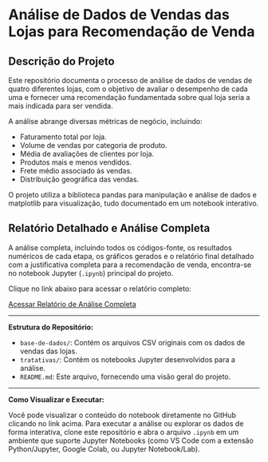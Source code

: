 # Análise de Dados de Vendas das Lojas para Recomendação de Venda

## Descrição do Projeto

Este repositório documenta o processo de análise de dados de vendas de quatro diferentes lojas, com o objetivo de avaliar o desempenho de cada uma e fornecer uma recomendação fundamentada sobre qual loja seria a mais indicada para ser vendida.

A análise abrange diversas métricas de negócio, incluindo:
- Faturamento total por loja.
- Volume de vendas por categoria de produto.
- Média de avaliações de clientes por loja.
- Produtos mais e menos vendidos.
- Frete médio associado às vendas.
- Distribuição geográfica das vendas.

O projeto utiliza a biblioteca pandas para manipulação e análise de dados e matplotlib para visualização, tudo documentado em um notebook interativo.

## Relatório Detalhado e Análise Completa

A análise completa, incluindo todos os códigos-fonte, os resultados numéricos de cada etapa, os gráficos gerados e o relatório final detalhado com a justificativa completa para a recomendação de venda, encontra-se no notebook Jupyter (`.ipynb`) principal do projeto.

Clique no link abaixo para acessar o relatório completo:

[Acessar Relatório de Análise Completa](tratativas/analise_de_lojas.ipynb)

---

**Estrutura do Repositório:**

* `base-de-dados/`: Contém os arquivos CSV originais com os dados de vendas das lojas.
* `tratativas/`: Contém os notebooks Jupyter desenvolvidos para a análise.
* `README.md`: Este arquivo, fornecendo uma visão geral do projeto.

---

**Como Visualizar e Executar:**

Você pode visualizar o conteúdo do notebook diretamente no GitHub clicando no link acima. Para executar a análise ou explorar os dados de forma interativa, clone este repositório e abra o arquivo `.ipynb` em um ambiente que suporte Jupyter Notebooks (como VS Code com a extensão Python/Jupyter, Google Colab, ou Jupyter Notebook/Lab).